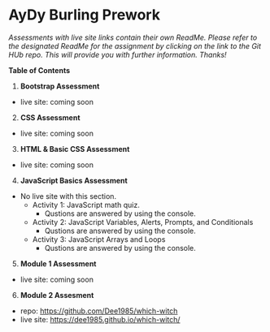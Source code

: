 # AyDy Burling Prework

_Assessments with live site links contain their own ReadMe. Please refer to the designated ReadMe for the assignment by clicking on the link to the Git HUb repo. This will provide you with further information. Thanks!_

**Table of Contents**

1. **Bootstrap Assessment**

- live site: coming soon

2. **CSS Assessment**

- live site: coming soon

3. **HTML & Basic CSS Assessment**

- live site: coming soon

4. **JavaScript Basics Assessment**

- No live site with this section.
  - Activity 1: JavaScript math quiz.
    - Qustions are answered by using the console.
  - Activity 2: JavaScript Variables, Alerts, Prompts, and Conditionals
    - Qustions are answered by using the console.
  - Activity 3: JavaScript Arrays and Loops
    - Qustions are answered by using the console.

5. **Module 1 Assessment**

- live site: coming soon

6. **Module 2 Assesment**

- repo: <https://github.com/Dee1985/which-witch>
- live site: <https://dee1985.github.io/which-witch/>
